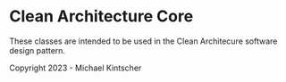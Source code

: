 ﻿# Clean Architecture Core

These classes are intended to be used in the Clean Architecure software design pattern.

Copyright 2023 - Michael Kintscher